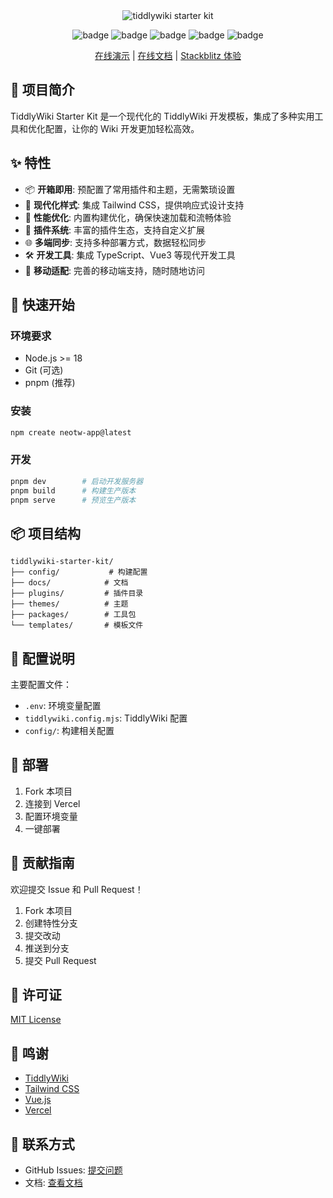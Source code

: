 <center>
    <img src="https://cdn.jsdelivr.net/gh/oeyoews/tiddlywiki-starter-kit@main/docs/public/img/tiddlywiki-starter-kit.webp" title="tiddlywiki starter kit" class="spotlight rounded-lg" />

<img src="https://img.shields.io/badge/tiddlywiki-black?style=flat-square&logo=tiddlywiki&logoColor=white" alt="badge"> <img src="https://img.shields.io/badge/tailwindcss-black?style=flat-square&logo=tailwindcss&logoColor=white" alt="badge"> <img src="https://img.shields.io/badge/nodejs-black?style=flat-square&logo=node.js&logoColor=white" alt="badge"> <img src="https://img.shields.io/badge/typescript-black?style=flat-square&logo=typescript&logoColor=white" alt="badge"> <img src="https://img.shields.io/badge/vue-black?style=flat-square&logo=vue.js&logoColor=white" alt="badge">

[在线演示](https://tiddlywiki-starter-kit.vercel.app) | [在线文档](https://tiddlywiki-starter-kit.vercel.app/docs/) | [Stackblitz 体验](https://stackblitz.com/~/github.com/oeyoews/tiddlywiki-starter-kit)

</center>

## 🎯 项目简介

TiddlyWiki Starter Kit 是一个现代化的 TiddlyWiki 开发模板，集成了多种实用工具和优化配置，让你的 Wiki 开发更加轻松高效。

## ✨ 特性

- 📦 **开箱即用**: 预配置了常用插件和主题，无需繁琐设置
- 🎨 **现代化样式**: 集成 Tailwind CSS，提供响应式设计支持
- 🚀 **性能优化**: 内置构建优化，确保快速加载和流畅体验
- 🔌 **插件系统**: 丰富的插件生态，支持自定义扩展
- 🌐 **多端同步**: 支持多种部署方式，数据轻松同步
- 🛠️ **开发工具**: 集成 TypeScript、Vue3 等现代开发工具
- 📱 **移动适配**: 完善的移动端支持，随时随地访问

## 🚀 快速开始

### 环境要求

- Node.js >= 18
- Git (可选)
- pnpm (推荐)

### 安装

```bash
npm create neotw-app@latest
```

### 开发

```bash
pnpm dev        # 启动开发服务器
pnpm build      # 构建生产版本
pnpm serve      # 预览生产版本
```

## 📦 项目结构

```plaintext
tiddlywiki-starter-kit/
├── config/           # 构建配置
├── docs/            # 文档
├── plugins/         # 插件目录
├── themes/          # 主题
├── packages/        # 工具包
└── templates/       # 模板文件
```

## 🔧 配置说明

主要配置文件：
- `.env`: 环境变量配置
- `tiddlywiki.config.mjs`: TiddlyWiki 配置
- `config/`: 构建相关配置

## 🚢 部署

1. Fork 本项目
2. 连接到 Vercel
3. 配置环境变量
4. 一键部署

## 🤝 贡献指南

欢迎提交 Issue 和 Pull Request！

1. Fork 本项目
2. 创建特性分支
3. 提交改动
4. 推送到分支
5. 提交 Pull Request

## 📝 许可证

[MIT License](LICENSE)

## 🙏 鸣谢

- [TiddlyWiki](https://tiddlywiki.com/)
- [Tailwind CSS](https://tailwindcss.com/)
- [Vue.js](https://vuejs.org/)
- [Vercel](https://vercel.com/)

## 📮 联系方式

- GitHub Issues: [提交问题](https://github.com/oeyoews/tiddlywiki-starter-kit/issues)
- 文档: [查看文档](https://tiddlywiki-starter-kit.vercel.app/docs/)